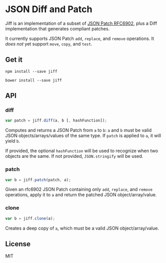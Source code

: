 # JSON Diff and Patch

Jiff is an implementation of a subset of [JSON Patch RFC6902](https://tools.ietf.org/html/rfc6902), plus a Diff implementation that generates compliant patches.

It currently supports JSON Patch `add`, `replace`, and `remove` operations.  It *does not* yet support `move`, `copy`, and `test`.

## Get it

`npm install --save jiff`

`bower install --save jiff`

## API

### diff

```js
var patch = jiff.diff(a, b [, hashFunction]);
```

Computes and returns a JSON Patch from `a` to `b`: `a` and `b` must be valid JSON objects/arrays/values of the same type. If `patch` is applied to `a`, it will yield `b`.

If provided, the optional `hashFunction` will be used to recognize when two objects are the same.  If not provided, `JSON.stringify` will be used.

### patch

```js
var b = jiff.patch(patch, a);
```

Given an rfc6902 JSON Patch containing only `add`, `replace`, and `remove` operations, apply it to `a` and return the patched JSON object/array/value.

### clone

```js
var b = jiff.clone(a);
```

Creates a deep copy of `a`, which must be a valid JSON object/array/value.

## License

MIT